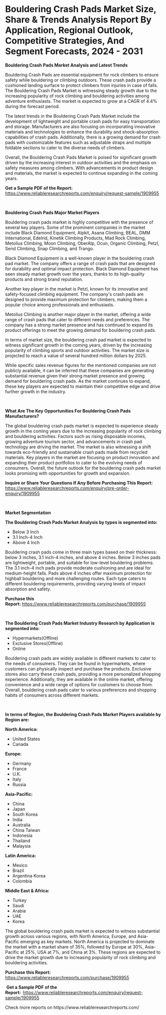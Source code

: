 <p><h1>Bouldering Crash Pads Market Size, Share & Trends Analysis Report By Application, Regional Outlook, Competitive Strategies, And Segment Forecasts, 2024 - 2031</h1></p><p><strong>Bouldering Crash Pads Market Analysis and Latest Trends</strong></p>
<p><p>Bouldering Crash Pads are essential equipment for rock climbers to ensure safety while bouldering or climbing outdoors. These crash pads provide a cushioned landing surface to protect climbers from injuries in case of falls. The Bouldering Crash Pads Market is witnessing steady growth due to the increasing popularity of rock climbing and bouldering activities among adventure enthusiasts. The market is expected to grow at a CAGR of 4.4% during the forecast period.</p><p>The latest trends in the Bouldering Crash Pads Market include the development of lightweight and portable crash pads for easy transportation and storage. Manufacturers are also focusing on incorporating innovative materials and technologies to enhance the durability and shock-absorption capabilities of crash pads. Additionally, there is a growing demand for crash pads with customizable features such as adjustable straps and multiple foldable sections to cater to the diverse needs of climbers.</p><p>Overall, the Bouldering Crash Pads Market is poised for significant growth driven by the increasing interest in outdoor activities and the emphasis on safety measures among climbers. With advancements in product design and materials, the market is expected to continue expanding in the coming years.</p></p>
<p><strong>Get a Sample PDF of the Report:&nbsp;</strong> <a href="https://www.reliableresearchreports.com/enquiry/request-sample/1909955">https://www.reliableresearchreports.com/enquiry/request-sample/1909955</a></p>
<p>&nbsp;</p>
<p><strong>Bouldering Crash Pads Major Market Players</strong></p>
<p><p>Bouldering crash pads market is highly competitive with the presence of several key players. Some of the prominent companies in the market include Black Diamond Equipment, Alpkit, Asana Climbing, BEAL, DMM International, Edelrid, Kinetik Climbing Products, Mad Rock Climbing, Metolius Climbing, Moon Climbing, OberAlp, Ocun, Organic Climbing, Petzl, Send Climbing, Snap Climbing, and Trango. </p><p>Black Diamond Equipment is a well-known player in the bouldering crash pad market. The company offers a range of crash pads that are designed for durability and optimal impact protection. Black Diamond Equipment has seen steady market growth over the years, thanks to its high-quality products and strong brand reputation.</p><p>Another key player in the market is Petzl, known for its innovative and safety-focused climbing equipment. The company's crash pads are designed to provide maximum protection for climbers, making them a popular choice among professionals and enthusiasts.</p><p>Metolius Climbing is another major player in the market, offering a wide range of crash pads that cater to different needs and preferences. The company has a strong market presence and has continued to expand its product offerings to meet the growing demand for bouldering crash pads.</p><p>In terms of market size, the bouldering crash pad market is expected to witness significant growth in the coming years, driven by the increasing popularity of climbing sports and outdoor activities. The market size is projected to reach a value of several hundred million dollars by 2025.</p><p>While specific sales revenue figures for the mentioned companies are not publicly available, it can be inferred that these companies are generating substantial revenue given their strong market presence and growing demand for bouldering crash pads. As the market continues to expand, these key players are expected to maintain their competitive edge and drive further growth in the industry.</p></p>
<p>&nbsp;</p>
<p><strong>What Are The Key Opportunities For Bouldering Crash Pads Manufacturers?</strong></p>
<p><p>The global bouldering crash pads market is expected to experience steady growth in the coming years due to the increasing popularity of rock climbing and bouldering activities. Factors such as rising disposable incomes, growing adventure tourism sector, and advancements in crash pad technology are driving the market. The market is also witnessing a shift towards eco-friendly and sustainable crash pads made from recycled materials. Key players in the market are focusing on product innovation and expanding their product portfolios to cater to the evolving needs of consumers. Overall, the future outlook for the bouldering crash pads market looks promising with opportunities for growth and expansion.</p></p>
<p><strong>Inquire or Share Your Questions If Any Before Purchasing This Report:</strong> <a href="https://www.reliableresearchreports.com/enquiry/pre-order-enquiry/1909955">https://www.reliableresearchreports.com/enquiry/pre-order-enquiry/1909955</a></p>
<p>&nbsp;</p>
<p><strong>Market Segmentation</strong></p>
<p><strong>The Bouldering Crash Pads Market Analysis by types is segmented into:</strong></p>
<p><ul><li>Below 3 Inch</li><li>3.1 Inch-4 Inch</li><li>Above 4 Inch</li></ul></p>
<p><p>Bouldering crash pads come in three main types based on their thickness: below 3 inches, 3.1 inch-4 inches, and above 4 inches. Below 3 inches pads are lightweight, portable, and suitable for low-level bouldering problems. The 3.1 inch-4 inch pads provide moderate cushioning and are ideal for medium-height falls. Pads above 4 inches offer maximum protection for highball bouldering and more challenging routes. Each type caters to different bouldering requirements, providing varying levels of impact absorption and safety.</p></p>
<p><strong>Purchase this Report:&nbsp;</strong><a href="https://www.reliableresearchreports.com/purchase/1909955">https://www.reliableresearchreports.com/purchase/1909955</a></p>
<p>&nbsp;</p>
<p><strong>The Bouldering Crash Pads Market Industry Research by Application is segmented into:</strong></p>
<p><ul><li>Hypermarkets(Offline)</li><li>Exclusive Stores(Offline)</li><li>Online</li></ul></p>
<p><p>Bouldering crash pads are widely available in different markets to cater to the needs of consumers. They can be found in hypermarkets, where customers can physically inspect and purchase the products. Exclusive stores also carry these crash pads, providing a more personalized shopping experience. Additionally, they are available in the online market, offering convenience and a wide range of options for customers to choose from. Overall, bouldering crash pads cater to various preferences and shopping habits of consumers across different markets.</p></p>
<p>&nbsp;</p>
<p><strong>In terms of Region, the Bouldering Crash Pads Market Players available by Region are:</strong></p>
<p>
    <p> <strong> North America: </strong>
        <ul>
            <li>United States</li>
            <li>Canada</li>
        </ul>
        </p> 
    <p> <strong> Europe: </strong>
        <ul>
            <li>Germany</li>
            <li>France</li>
            <li>U.K.</li>
            <li>Italy</li>
            <li>Russia</li>
        </ul>
        </p> 
    <p> <strong> Asia-Pacific: </strong>
        <ul>
            <li>China</li>
            <li>Japan</li>
            <li>South Korea</li>
            <li>India</li>
            <li>Australia</li>
            <li>China Taiwan</li>
            <li>Indonesia</li>
            <li>Thailand</li>
            <li>Malaysia</li>
        </ul>
        </p> 
    <p> <strong> Latin America: </strong>
        <ul>
            <li>Mexico</li>
            <li>Brazil</li>
            <li>Argentina Korea</li>
            <li>Colombia</li>
        </ul>
        </p> 
    <p> <strong> Middle East & Africa: </strong>
        <ul>
            <li>Turkey</li>
            <li>Saudi</li>
            <li>Arabia</li>
            <li>UAE</li>
            <li>Korea</li>
        </ul>
    </p>
    </p>
<p><p>The global bouldering crash pads market is expected to witness substantial growth across various regions, with North America, Europe, and Asia-Pacific emerging as key markets. North America is projected to dominate the market with a market share of 35%, followed by Europe at 30%, Asia-Pacific at 25%, USA at 7%, and China at 3%. These regions are expected to drive the market growth due to increasing popularity of rock climbing and bouldering activities.</p></p>
<p><strong>Purchase this Report: </strong><a href="https://www.reliableresearchreports.com/purchase/1909955">https://www.reliableresearchreports.com/purchase/1909955</a></p>
<p>&nbsp;<strong>Get a Sample PDF of the Report:&nbsp;&nbsp;</strong><a href="https://www.reliableresearchreports.com/enquiry/request-sample/1909955">https://www.reliableresearchreports.com/enquiry/request-sample/1909955</a></p>
<p><strong></strong></p>
<p>Check more reports on https://www.reliableresearchreports.com/</p>